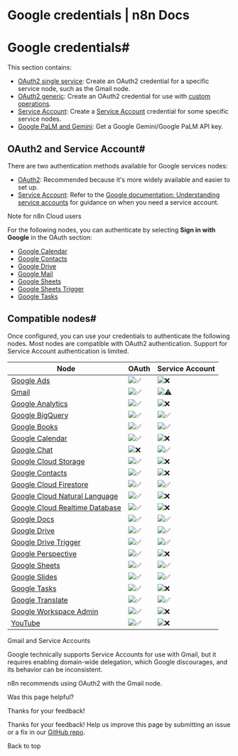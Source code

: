 # Google credentials | n8n Docs

[ ](https://github.com/n8n-io/n8n-docs/edit/main/docs/integrations/builtin/credentials/google/index.md "Edit this page")

# Google credentials#

This section contains:

  * [OAuth2 single service](oauth-single-service/): Create an OAuth2 credential for a specific service node, such as the Gmail node.
  * [OAuth2 generic](oauth-generic/): Create an OAuth2 credential for use with [custom operations](../../../custom-operations/).
  * [Service Account](service-account/): Create a [Service Account](https://cloud.google.com/iam/docs/service-account-overview) credential for some specific service nodes.
  * [Google PaLM and Gemini](../googleai/): Get a Google Gemini/Google PaLM API key.

## OAuth2 and Service Account#

There are two authentication methods available for Google services nodes:

  * [OAuth2](https://developers.google.com/identity/protocols/oauth2): Recommended because it's more widely available and easier to set up.
  * [Service Account](https://cloud.google.com/iam/docs/understanding-service-accounts): Refer to the [Google documentation: Understanding service accounts](https://cloud.google.com/iam/docs/understanding-service-accounts) for guidance on when you need a service account.

Note for n8n Cloud users

For the following nodes, you can authenticate by selecting **Sign in with Google** in the OAuth section: 

  * [Google Calendar](../../app-nodes/n8n-nodes-base.googlecalendar/)
  * [Google Contacts](../../app-nodes/n8n-nodes-base.googlecontacts/)
  * [Google Drive](../../app-nodes/n8n-nodes-base.googledrive/)
  * [Google Mail](../../app-nodes/n8n-nodes-base.gmail/)
  * [Google Sheets](../../app-nodes/n8n-nodes-base.googlesheets/)
  * [Google Sheets Trigger](../../trigger-nodes/n8n-nodes-base.googlesheetstrigger/)
  * [Google Tasks](../../app-nodes/n8n-nodes-base.googletasks/)

## Compatible nodes#

Once configured, you can use your credentials to authenticate the following nodes. Most nodes are compatible with OAuth2 authentication. Support for Service Account authentication is limited.

Node | OAuth | Service Account  
---|---|---  
[Google Ads](../../app-nodes/n8n-nodes-base.googleads/) | ![✅](https://cdn.jsdelivr.net/gh/jdecked/twemoji@15.1.0/assets/svg/2705.svg) | ![❌](https://cdn.jsdelivr.net/gh/jdecked/twemoji@15.1.0/assets/svg/274c.svg)  
[Gmail](../../app-nodes/n8n-nodes-base.gmail/) | ![✅](https://cdn.jsdelivr.net/gh/jdecked/twemoji@15.1.0/assets/svg/2705.svg) | ![⚠](https://cdn.jsdelivr.net/gh/jdecked/twemoji@15.1.0/assets/svg/26a0.svg)  
[Google Analytics](../../app-nodes/n8n-nodes-base.googleanalytics/) | ![✅](https://cdn.jsdelivr.net/gh/jdecked/twemoji@15.1.0/assets/svg/2705.svg) | ![❌](https://cdn.jsdelivr.net/gh/jdecked/twemoji@15.1.0/assets/svg/274c.svg)  
[Google BigQuery](../../app-nodes/n8n-nodes-base.googlebigquery/) | ![✅](https://cdn.jsdelivr.net/gh/jdecked/twemoji@15.1.0/assets/svg/2705.svg) | ![✅](https://cdn.jsdelivr.net/gh/jdecked/twemoji@15.1.0/assets/svg/2705.svg)  
[Google Books](../../app-nodes/n8n-nodes-base.googlebooks/) | ![✅](https://cdn.jsdelivr.net/gh/jdecked/twemoji@15.1.0/assets/svg/2705.svg) | ![✅](https://cdn.jsdelivr.net/gh/jdecked/twemoji@15.1.0/assets/svg/2705.svg)  
[Google Calendar](../../app-nodes/n8n-nodes-base.googlecalendar/) | ![✅](https://cdn.jsdelivr.net/gh/jdecked/twemoji@15.1.0/assets/svg/2705.svg) | ![❌](https://cdn.jsdelivr.net/gh/jdecked/twemoji@15.1.0/assets/svg/274c.svg)  
[Google Chat](../../app-nodes/n8n-nodes-base.googlechat/) | ![❌](https://cdn.jsdelivr.net/gh/jdecked/twemoji@15.1.0/assets/svg/274c.svg) | ![✅](https://cdn.jsdelivr.net/gh/jdecked/twemoji@15.1.0/assets/svg/2705.svg)  
[Google Cloud Storage](../../app-nodes/n8n-nodes-base.googlecloudstorage/) | ![✅](https://cdn.jsdelivr.net/gh/jdecked/twemoji@15.1.0/assets/svg/2705.svg) | ![❌](https://cdn.jsdelivr.net/gh/jdecked/twemoji@15.1.0/assets/svg/274c.svg)  
[Google Contacts](../../app-nodes/n8n-nodes-base.googlecontacts/) | ![✅](https://cdn.jsdelivr.net/gh/jdecked/twemoji@15.1.0/assets/svg/2705.svg) | ![❌](https://cdn.jsdelivr.net/gh/jdecked/twemoji@15.1.0/assets/svg/274c.svg)  
[Google Cloud Firestore](../../app-nodes/n8n-nodes-base.googlecloudfirestore/) | ![✅](https://cdn.jsdelivr.net/gh/jdecked/twemoji@15.1.0/assets/svg/2705.svg) | ![✅](https://cdn.jsdelivr.net/gh/jdecked/twemoji@15.1.0/assets/svg/2705.svg)  
[Google Cloud Natural Language](../../app-nodes/n8n-nodes-base.googlecloudnaturallanguage/) | ![✅](https://cdn.jsdelivr.net/gh/jdecked/twemoji@15.1.0/assets/svg/2705.svg) | ![❌](https://cdn.jsdelivr.net/gh/jdecked/twemoji@15.1.0/assets/svg/274c.svg)  
[Google Cloud Realtime Database](../../app-nodes/n8n-nodes-base.googlecloudrealtimedatabase/) | ![✅](https://cdn.jsdelivr.net/gh/jdecked/twemoji@15.1.0/assets/svg/2705.svg) | ![❌](https://cdn.jsdelivr.net/gh/jdecked/twemoji@15.1.0/assets/svg/274c.svg)  
[Google Docs](../../app-nodes/n8n-nodes-base.googledocs/) | ![✅](https://cdn.jsdelivr.net/gh/jdecked/twemoji@15.1.0/assets/svg/2705.svg) | ![✅](https://cdn.jsdelivr.net/gh/jdecked/twemoji@15.1.0/assets/svg/2705.svg)  
[Google Drive](../../app-nodes/n8n-nodes-base.googledrive/) | ![✅](https://cdn.jsdelivr.net/gh/jdecked/twemoji@15.1.0/assets/svg/2705.svg) | ![✅](https://cdn.jsdelivr.net/gh/jdecked/twemoji@15.1.0/assets/svg/2705.svg)  
[Google Drive Trigger](../../trigger-nodes/n8n-nodes-base.googledrivetrigger/) | ![✅](https://cdn.jsdelivr.net/gh/jdecked/twemoji@15.1.0/assets/svg/2705.svg) | ![✅](https://cdn.jsdelivr.net/gh/jdecked/twemoji@15.1.0/assets/svg/2705.svg)  
[Google Perspective](../../app-nodes/n8n-nodes-base.googleperspective/) | ![✅](https://cdn.jsdelivr.net/gh/jdecked/twemoji@15.1.0/assets/svg/2705.svg) | ![❌](https://cdn.jsdelivr.net/gh/jdecked/twemoji@15.1.0/assets/svg/274c.svg)  
[Google Sheets](../../app-nodes/n8n-nodes-base.googlesheets/) | ![✅](https://cdn.jsdelivr.net/gh/jdecked/twemoji@15.1.0/assets/svg/2705.svg) | ![✅](https://cdn.jsdelivr.net/gh/jdecked/twemoji@15.1.0/assets/svg/2705.svg)  
[Google Slides](../../app-nodes/n8n-nodes-base.googleslides/) | ![✅](https://cdn.jsdelivr.net/gh/jdecked/twemoji@15.1.0/assets/svg/2705.svg) | ![✅](https://cdn.jsdelivr.net/gh/jdecked/twemoji@15.1.0/assets/svg/2705.svg)  
[Google Tasks](../../app-nodes/n8n-nodes-base.googletasks/) | ![✅](https://cdn.jsdelivr.net/gh/jdecked/twemoji@15.1.0/assets/svg/2705.svg) | ![❌](https://cdn.jsdelivr.net/gh/jdecked/twemoji@15.1.0/assets/svg/274c.svg)  
[Google Translate](../../app-nodes/n8n-nodes-base.googletranslate/) | ![✅](https://cdn.jsdelivr.net/gh/jdecked/twemoji@15.1.0/assets/svg/2705.svg) | ![✅](https://cdn.jsdelivr.net/gh/jdecked/twemoji@15.1.0/assets/svg/2705.svg)  
[Google Workspace Admin](../../app-nodes/n8n-nodes-base.gsuiteadmin/) | ![✅](https://cdn.jsdelivr.net/gh/jdecked/twemoji@15.1.0/assets/svg/2705.svg) | ![❌](https://cdn.jsdelivr.net/gh/jdecked/twemoji@15.1.0/assets/svg/274c.svg)  
[YouTube](../../app-nodes/n8n-nodes-base.youtube/) | ![✅](https://cdn.jsdelivr.net/gh/jdecked/twemoji@15.1.0/assets/svg/2705.svg) | ![❌](https://cdn.jsdelivr.net/gh/jdecked/twemoji@15.1.0/assets/svg/274c.svg)  
  
Gmail and Service Accounts

Google technically supports Service Accounts for use with Gmail, but it requires enabling domain-wide delegation, which Google discourages, and its behavior can be inconsistent.

n8n recommends using OAuth2 with the Gmail node.

Was this page helpful? 

Thanks for your feedback! 

Thanks for your feedback! Help us improve this page by submitting an issue or a fix in our [GitHub repo](https://github.com/n8n-io/n8n-docs). 

Back to top